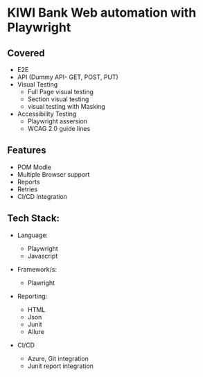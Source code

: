 
# KIWI Bank Web automation with Playwright 

## Covered

- E2E
- API (Dummy API- GET, POST, PUT)
- Visual Testing
    * Full Page visual testing
    * Section visual testing
    * visual testing with Masking
- Accessibility Testing
    * Playwright assersion 
    * WCAG 2.0 guide lines

## Features

- POM Modle
- Multiple Browser support
- Reports
- Retries
- CI/CD Integration


## Tech Stack:

- Language:
    - Playwright
    - Javascript

- Framework/s:
    - Plawright


- Reporting:
    - HTML
    - Json
    - Junit
    - Allure

- CI/CD
    - Azure, Git integration
    - Junit report integration




